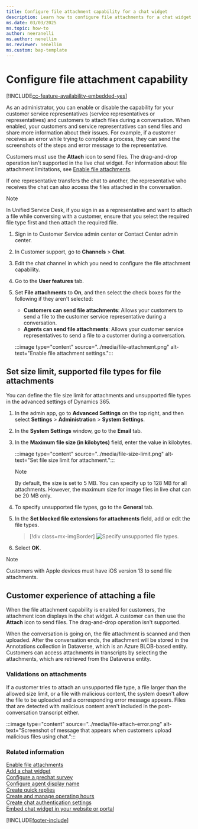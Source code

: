 ```yaml
---
title: Configure file attachment capability for a chat widget
description: Learn how to configure file attachments for a chat widget in Omnichannel for Customer Service.
ms.date: 03/03/2025
ms.topic: how-to
author: neeranelli
ms.author: nenellim
ms.reviewer: nenellim
ms.custom: bap-template
---
```


# Configure file attachment capability

[!INCLUDE[cc-feature-availability-embedded-yes](../../includes/cc-feature-availability-embedded-yes.md)]


As an administrator, you can enable or disable the capability for your customer service representatives (service representatives or representatives) and customers to attach files during a conversation. When enabled, your customers and service representatives can send files and share more information about their issues. For example, if a customer receives an error while trying to complete a process, they can send the screenshots of the steps and error message to the representative.

Customers must use the **Attach** icon to send files. The drag-and-drop operation isn't supported in the live chat widget. For information about file attachment limitations, see [Enable file attachments](enable-file-attachments.md).

If one representative transfers the chat to another, the representative who receives the chat can also access the files attached in the conversation.

> [!NOTE]
> In Unified Service Desk, if you sign in as a representative and want to attach a file while conversing with a customer, ensure that you select the required file type first and then attach the required file.

1. Sign in to Customer Service admin center or Contact Center admin center.

1. In Customer support, go to **Channels** > **Chat**.

1. Edit the chat channel in which you need to configure the file attachment capability.

1. Go to the **User features** tab.

1. Set **File attachments** to **On**, and then select the check boxes for the following if they aren't selected:

    - **Customers can send file attachments**: Allows your customers to send a file to the customer service representative during a conversation.
    - **Agents can send file attachments**: Allows your customer service representatives to send a file to a customer during a conversation.

    :::image type="content" source="../media/file-attachment.png" alt-text="Enable file attachment settings.":::

## Set size limit, supported file types for file attachments

You can define the file size limit for attachments and unsupported file types in the advanced settings of Dynamics 365.

1. In the admin app, go to **Advanced Settings** on the top right, and then select **Settings** > **Administration** > **System Settings**.

2. In the **System Settings** window, go to the **Email** tab.

3. In the **Maximum file size (in kilobytes)** field, enter the value in kilobytes.

    :::image type="content" source="../media/file-size-limit.png" alt-text="Set file size limit for attachment.":::

   > [!NOTE]
   > By default, the size is set to 5 MB. You can specify up to 128 MB for all attachments. However, the maximum size for image files in live chat can be 20 MB only.

4. To specify unsupported file types, go to the **General** tab.

5. In the **Set blocked file extensions for attachments** field, add or edit the file types.

    > [!div class=mx-imgBorder]
    > ![Specify unsupported file types.](../media/unsupported-file-types.png "Specify unsupported file types")

6. Select **OK**.

> [!NOTE]
> Customers with Apple devices must have iOS version 13 to send file attachments.

## Customer experience of attaching a file

When the file attachment capability is enabled for customers, the attachment icon displays in the chat widget. A customer can then use the **Attach** icon to send files. The drag-and-drop operation isn't supported.

When the conversation is going on, the file attachment is scanned and then uploaded. After the conversation ends, the attachment will be stored in the Annotations collection in Dataverse, which is an Azure BLOB-based entity. Customers can access attachments in transcripts by selecting the attachments, which are retrieved from the Dataverse entity.

### Validations on attachments

If a customer tries to attach an unsupported file type, a file larger than the allowed size limit, or a file with malicious content, the system doesn't allow the file to be uploaded and a corresponding error message appears. Files that are detected with malicious content aren't included in the post-conversation transcript either.

:::image type="content" source="../media/file-attach-error.png" alt-text="Screenshot of message that appears when customers upload malicious files using chat.":::

### Related information

[Enable file attachments](enable-file-attachments.md) </br>
[Add a chat widget](add-chat-widget.md) <br>
[Configure a prechat survey](configure-pre-chat-survey.md) <br>
[Configure agent display name](agent-display-name.md)<br>
[Create quick replies](create-quick-replies.md) <br>
[Create and manage operating hours](create-operating-hours.md) <br>
[Create chat authentication settings](create-chat-auth-settings.md) <br>
[Embed chat widget in your website or portal](embed-chat-widget-portal.md)


[!INCLUDE[footer-include](../../includes/footer-banner.md)]
